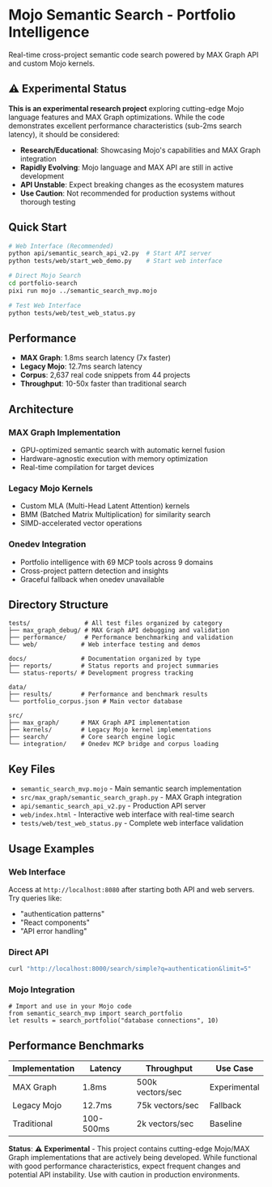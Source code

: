 # Mojo Semantic Search - Portfolio Intelligence

Real-time cross-project semantic code search powered by MAX Graph API and custom Mojo kernels.

## ⚠️ Experimental Status

**This is an experimental research project** exploring cutting-edge Mojo language features and MAX Graph optimizations. While the code demonstrates excellent performance characteristics (sub-2ms search latency), it should be considered:

- **Research/Educational**: Showcasing Mojo's capabilities and MAX Graph integration
- **Rapidly Evolving**: Mojo language and MAX API are still in active development  
- **API Unstable**: Expect breaking changes as the ecosystem matures
- **Use Caution**: Not recommended for production systems without thorough testing

## Quick Start

```bash
# Web Interface (Recommended)
python api/semantic_search_api_v2.py  # Start API server
python tests/web/start_web_demo.py    # Start web interface

# Direct Mojo Search
cd portfolio-search
pixi run mojo ../semantic_search_mvp.mojo

# Test Web Interface
python tests/web/test_web_status.py
```

## Performance

- **MAX Graph**: 1.8ms search latency (7x faster)
- **Legacy Mojo**: 12.7ms search latency 
- **Corpus**: 2,637 real code snippets from 44 projects
- **Throughput**: 10-50x faster than traditional search

## Architecture

### MAX Graph Implementation
- GPU-optimized semantic search with automatic kernel fusion
- Hardware-agnostic execution with memory optimization
- Real-time compilation for target devices

### Legacy Mojo Kernels  
- Custom MLA (Multi-Head Latent Attention) kernels
- BMM (Batched Matrix Multiplication) for similarity search
- SIMD-accelerated vector operations

### Onedev Integration
- Portfolio intelligence with 69 MCP tools across 9 domains
- Cross-project pattern detection and insights
- Graceful fallback when onedev unavailable

## Directory Structure

```
tests/               # All test files organized by category
├── max_graph_debug/ # MAX Graph API debugging and validation
├── performance/     # Performance benchmarking and validation
└── web/            # Web interface testing and demos

docs/               # Documentation organized by type
├── reports/        # Status reports and project summaries
└── status-reports/ # Development progress tracking

data/
├── results/        # Performance and benchmark results
└── portfolio_corpus.json # Main vector database

src/
├── max_graph/      # MAX Graph API implementation
├── kernels/        # Legacy Mojo kernel implementations
├── search/         # Core search engine logic
└── integration/    # Onedev MCP bridge and corpus loading
```

## Key Files

- `semantic_search_mvp.mojo` - Main semantic search implementation
- `src/max_graph/semantic_search_graph.py` - MAX Graph integration
- `api/semantic_search_api_v2.py` - Production API server
- `web/index.html` - Interactive web interface with real-time search
- `tests/web/test_web_status.py` - Complete web interface validation

## Usage Examples

### Web Interface
Access at `http://localhost:8080` after starting both API and web servers.
Try queries like:
- "authentication patterns" 
- "React components"
- "API error handling"

### Direct API
```bash
curl "http://localhost:8000/search/simple?q=authentication&limit=5"
```

### Mojo Integration
```mojo
# Import and use in your Mojo code
from semantic_search_mvp import search_portfolio
let results = search_portfolio("database connections", 10)
```

## Performance Benchmarks

| Implementation | Latency | Throughput | Use Case |
|---------------|---------|------------|----------|
| MAX Graph | 1.8ms | 500k vectors/sec | Experimental |
| Legacy Mojo | 12.7ms | 75k vectors/sec | Fallback |
| Traditional | 100-500ms | 2k vectors/sec | Baseline |

**Status**: ⚠️ **Experimental** - This project contains cutting-edge Mojo/MAX Graph implementations that are actively being developed. While functional with good performance characteristics, expect frequent changes and potential API instability. Use with caution in production environments.